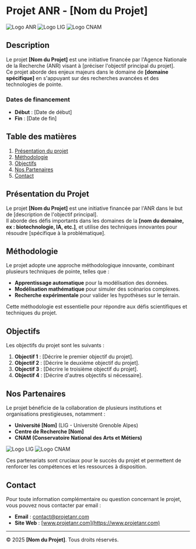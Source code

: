 # Projet ANR - [Nom du Projet]

![Logo ANR](logos/anr-logo.png) ![Logo LIG](logos/lig-logo.png) ![Logo CNAM](logos/cnam-logo.png)

## Description

Le projet **[Nom du Projet]** est une initiative financée par l'Agence Nationale de la Recherche (ANR) visant à [préciser l'objectif principal du projet].  
Ce projet aborde des enjeux majeurs dans le domaine de **[domaine spécifique]** en s'appuyant sur des recherches avancées et des technologies de pointe.

### Dates de financement
- **Début** : [Date de début]
- **Fin** : [Date de fin]

## Table des matières

1. [Présentation du projet](#présentation-du-projet)
2. [Méthodologie](#méthodologie)
3. [Objectifs](#objectifs)
4. [Nos Partenaires](#nos-partenaires)
5. [Contact](#contact)

## Présentation du Projet

Le projet **[Nom du Projet]** est une initiative financée par l'ANR dans le but de [description de l'objectif principal].  
Il aborde des défis importants dans les domaines de la **[nom du domaine, ex : biotechnologie, IA, etc.]**, et utilise des techniques innovantes pour résoudre [spécifique à la problématique].

## Méthodologie

Le projet adopte une approche méthodologique innovante, combinant plusieurs techniques de pointe, telles que :
- **Apprentissage automatique** pour la modélisation des données.
- **Modélisation mathématique** pour simuler des scénarios complexes.
- **Recherche expérimentale** pour valider les hypothèses sur le terrain.

Cette méthodologie est essentielle pour répondre aux défis scientifiques et techniques du projet.

## Objectifs

Les objectifs du projet sont les suivants :
1. **Objectif 1** : [Décrire le premier objectif du projet].
2. **Objectif 2** : [Décrire le deuxième objectif du projet].
3. **Objectif 3** : [Décrire le troisième objectif du projet].
4. **Objectif 4** : [Décrire d'autres objectifs si nécessaire].

## Nos Partenaires

Le projet bénéficie de la collaboration de plusieurs institutions et organisations prestigieuses, notamment :
- **Université [Nom]** (LIG - Université Grenoble Alpes)
- **Centre de Recherche [Nom]**
- **CNAM (Conservatoire National des Arts et Métiers)**

![Logo LIG](logos/lig-logo.png) ![Logo CNAM](logos/cnam-logo.png)

Ces partenariats sont cruciaux pour le succès du projet et permettent de renforcer les compétences et les ressources à disposition.

## Contact

Pour toute information complémentaire ou question concernant le projet, vous pouvez nous contacter par email :

- **Email** : [contact@projetanr.com](mailto:contact@projetanr.com)
- **Site Web** : [www.projetanr.com](https://www.projetanr.com)

---

© 2025 **[Nom du Projet]**. Tous droits réservés.
